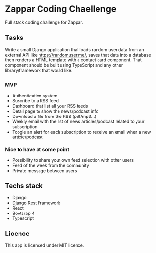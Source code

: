 # Zappar Coding Chaellenge

Full stack coding challenge for Zappar.

## Tasks

Write a small Django application that loads random user data from an external API like https://randomuser.me/, saves that data into a database then renders a HTML template with a contact card component. That component should be built using TypeScript and any other library/framework that would like.

## 
### MVP

- Authentication system
- Suscribe to a RSS feed
- Dashboard that list all your RSS feeds
- Detail page to show the news/podcast info
- Download a file from the RSS (pdf/mp3...)
- Weekly email with the list of news articles/podcast related to your subscription
- Toogle an alert for each subscription to receive an email when a new article/podcast

### Nice to have at some point

- Possibility to share your own feed selection with other users
- Feed of the week from the community
- Private message between users

## Techs stack

- Django
- Django Rest Framework
- React
- Bootsrap 4
- Typescript


## Licence

This app is licenced under MIT licence.

